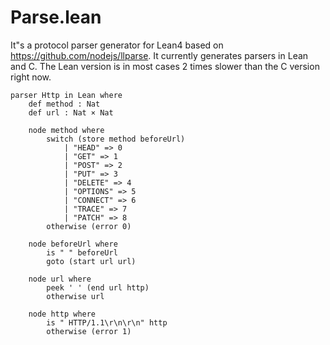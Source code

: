 # Parse.lean

It"s a protocol parser generator for Lean4 based on https://github.com/nodejs/llparse. It currently generates
parsers in Lean and C. The Lean version is in most cases 2 times slower than the C version right now.

```lean
parser Http in Lean where
    def method : Nat
    def url : Nat × Nat

    node method where
        switch (store method beforeUrl)
            | "HEAD" => 0
            | "GET" => 1
            | "POST" => 2
            | "PUT" => 3
            | "DELETE" => 4
            | "OPTIONS" => 5
            | "CONNECT" => 6
            | "TRACE" => 7
            | "PATCH" => 8
        otherwise (error 0)

    node beforeUrl where
        is " " beforeUrl
        goto (start url url)

    node url where
        peek ' ' (end url http)
        otherwise url

    node http where
        is " HTTP/1.1\r\n\r\n" http
        otherwise (error 1)
```


